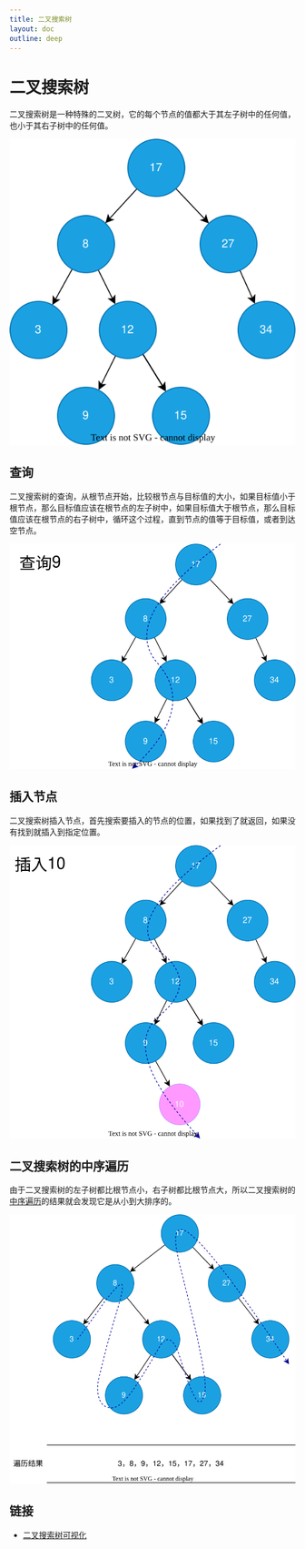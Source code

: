 ```yaml
---
title: 二叉搜索树
layout: doc
outline: deep
---
```


# 二叉搜索树

二叉搜索树是一种特殊的二叉树，它的每个节点的值都大于其左子树中的任何值，也小于其右子树中的任何值。

![binary_search_tree](./images/binary-search-tree/binary-search-tree.drawio.svg)

## 查询

二叉搜索树的查询，从根节点开始，比较根节点与目标值的大小，如果目标值小于根节点，那么目标值应该在根节点的左子树中，如果目标值大于根节点，那么目标值应该在根节点的右子树中，循环这个过程，直到节点的值等于目标值，或者到达空节点。

![query](./images/binary-search-tree/query.drawio.svg)

## 插入节点

二叉搜索树插入节点，首先搜索要插入的节点的位置，如果找到了就返回，如果没有找到就插入到指定位置。

![insert](./images/binary-search-tree/insert.drawio.svg)

## 二叉搜索树的中序遍历

由于二叉搜索树的左子树都比根节点小，右子树都比根节点大，所以二叉搜索树的[中序遍历](./binary-tree#中序遍历)的结果就会发现它是从小到大排序的。

![inorder](./images/binary-search-tree/inorder.drawio.svg)

## 链接

- [二叉搜索树可视化](https://www.cs.usfca.edu/~galles/visualization/BST.html)
